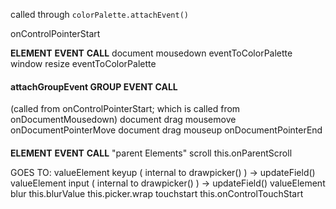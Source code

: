 called through `colorPalette.attachEvent()`


onControlPointerStart

__ELEMENT__		__EVENT__	__CALL__
document		mousedown	eventToColorPalette
window			resize		eventToColorPalette

#### attachGroupEvent	__GROUP__	__EVENT__	__CALL__
(called from onControlPointerStart; which is called from onDocumentMousedown)
document		drag		mousemove	onDocumentPointerMove
document		drag		mouseup		onDocumentPointerEnd
####

__ELEMENT__		__EVENT__	__CALL__
"parent Elements"	scroll		this.onParentScroll

GOES TO:
valueElement		keyup		( internal to drawpicker() ) -> updateField()
valueElement		input		( internal to drawpicker() ) -> updateField()
valueElement		blur		this.blurValue
this.picker.wrap	touchstart	this.onControlTouchStart

